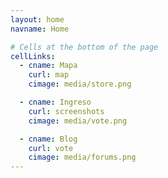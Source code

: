 ```yaml
---
layout: home
navname: Home

# Cells at the bottom of the page
cellLinks:
  - cname: Mapa
    curl: map
    cimage: media/store.png

  - cname: Ingreso
    curl: screenshots
    cimage: media/vote.png

  - cname: Blog
    curl: vote
    cimage: media/forums.png
---
```


